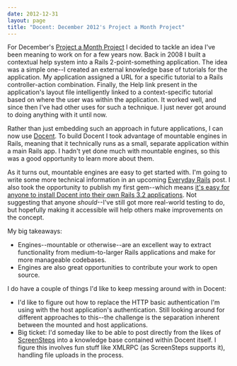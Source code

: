 ```yaml
---
date: 2012-12-31
layout: page
title: "Docent: December 2012's Project a Month Project"
---
```


For December's [Project a Month Project](/posts/2012/12/project-a-month-project.html) I decided to tackle an idea I've been meaning to work on for a few years now. Back in 2008 I built a contextual help system into a Rails 2-point-something application. The idea was a simple one--I created an external knowledge base of tutorials for the application. My application assigned a URL for a specific tutorial to a Rails controller-action combination. Finally, the Help link present in the application's layout file intelligently linked to a context-specific tutorial based on where the user was within the application. It worked well, and since then I've had other uses for such a technique. I just never got around to doing anything with it until now.

Rather than just embedding such an approach in future applications, I can now use [Docent](https://github.com/ruralocity/docent). To build Docent I took advantage of mountable engines in Rails, meaning that it technically runs as a small, separate application within a main Rails app. I hadn't yet done much with mountable engines, so this was a good opportunity to learn more about them.

As it turns out, mountable engines are easy to get started with. I'm going to write some more technical information in an upcoming [Everyday Rails](http://everydayrails.com) post. I also took the opportunity to publish my first gem--which means [it's easy for anyone to install Docent into their own Rails 3.2 applications](http://rubygems.org/gems/docent). Not suggesting that anyone *should*--I've still got more real-world testing to do, but hopefully making it accessible will help others make improvements on the concept.

My big takeaways:

- Engines--mountable or otherwise--are an excellent way to extract functionality from medium-to-larger Rails applications and make for more manageable codebases.
- Engines are also great opportunities to contribute your work to open source.

I do have a couple of things I'd like to keep messing around with in Docent:

- I'd like to figure out how to replace the HTTP basic authentication I'm using with the host application's authentication. Still looking around for different approaches to this--the challenge is the separation inherent between the mounted and host applications.
- Big ticket: I'd someday like to be able to post directly from the likes of [ScreenSteps](http://www.bluemangolearning.com/screensteps/) into a knowledge base contained within Docent itself. I figure this involves fun stuff like XMLRPC (as ScreenSteps supports it), handling file uploads in the process.

